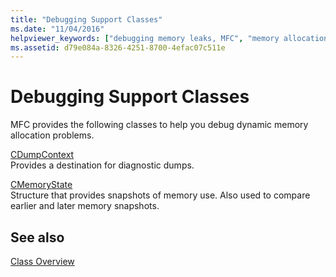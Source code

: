 ```yaml
---
title: "Debugging Support Classes"
ms.date: "11/04/2016"
helpviewer_keywords: ["debugging memory leaks, MFC", "memory allocation, debugging dynamic", "debugging [MFC], classes for debugging", "memory allocation, debugging dynamic allocation", "dynamic memory allocation", "debugging [MFC], memory leaks", "memory leaks, MFC debug classes"]
ms.assetid: d79e084a-8326-4251-8700-4efac07c511e
---
```

# Debugging Support Classes

MFC provides the following classes to help you debug dynamic memory allocation problems.

[CDumpContext](../mfc/reference/cdumpcontext-class.md)<br/>
Provides a destination for diagnostic dumps.

[CMemoryState](../mfc/reference/cmemorystate-structure.md)<br/>
Structure that provides snapshots of memory use. Also used to compare earlier and later memory snapshots.

## See also

[Class Overview](../mfc/class-library-overview.md)
